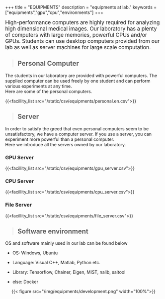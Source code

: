 +++
title = "EQUIPMENTS"
description = "equipments at lab."
keywords = ["equipments","gpu","cpu","environments"]
+++

<span style="font-size: 120%">
High-performance computers are highly required for analyzing high dimensional medical images.  
Our laboratory has a plenty of computers with large memories, powerful CPUs and/or GPUs.  
Students can use desktop computers provided from our lab as well as server machines for large scale computation. 
</span>


> ## Personal Computer  

The students in our laboratory are provided with powerful computers. The supplied computer can be used freely by one student and can perform various experiments at any time.  
Here are some of the personal computers.  

{{<facillity_list src="/static/csv/equipments/personal.en.csv">}}  

> ## Server

In order to satisfy the greed that even personal computers seem to be unsatisfactory, we have a computer server. If you use a server, you can experiment more powerful than a personal computer.  
Here we introduce all the servers owned by our laboratory.  

### GPU Server

{{<facillity_list src="/static/csv/equipments/gpu_server.csv">}}  

### CPU Server

{{<facillity_list src="/static/csv/equipments/cpu_server.csv">}}  

### File Server

{{<facillity_list src="/static/csv/equipments/file_server.csv">}}  

> ## Software environment

OS and software mainly used in our lab can be found below

- OS: Windows, Ubuntu

- Language: Visual C++, Matlab, Python etc.

- Library: Tensorflow, Chainer, Eigen, MIST, nalib, saitool

- else: Docker

<div align="center">{{< figure src="/img/equipments/development.png"  width="100%">}}</div>
